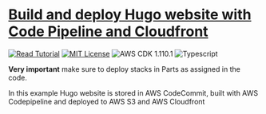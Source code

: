 # [Build and deploy Hugo website with Code Pipeline and Cloudfront](https://apoorv.blog/deploy-hugo-cloudfront-codepipeline-cdk/)

[![Read Tutorial](https://badgen.now.sh/badge/Read/Tutorial/purple)](https://apoorv.blog/deploy-hugo-cloudfront-codepipeline-cdk/)
[![MIT License](https://badgen.now.sh/badge/License/MIT/blue)](https://github.com/apoorvmote/cdk-examples/blob/master/License.md)
![AWS CDK 1.110.1](https://badgen.net/badge/aws-cdk/1.110.1/yellow)
![Typescript](https://badgen.net/badge/icon/typescript?icon=typescript&label)

**Very important** make sure to deploy stacks in Parts as assigned in the code.

In this example Hugo website is stored in AWS CodeCommit, built with AWS Codepipeline and deployed to AWS S3 and AWS Cloudfront